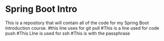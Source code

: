 # Spring Boot Intro

This is a repository that will contain all of the code for my Spring Boot Introduction course.
#this line uses for git pull
#This is a line used for code push
#This LIne is used for ssh
#This is with the passphrase
